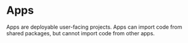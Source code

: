 # Apps

Apps are deployable user-facing projects. Apps can import code from shared packages, but cannot import code from other apps.
